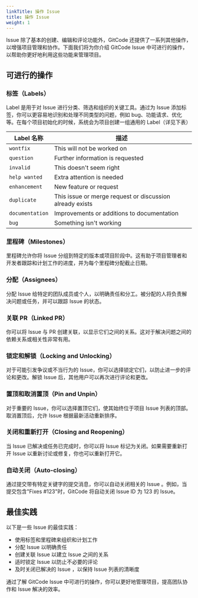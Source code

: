 ```yaml
---
linkTitle: 操作 Issue
title: 操作 Issue
weight: 1
---
```


Issue 除了基本的创建、编辑和评论功能外，GitCode 还提供了一系列其他操作，以增强项目管理和协作。下面我们将为你介绍 GitCode Issue 中可进行的操作，以帮助你更好地利用这些功能来管理项目。

## 可进行的操作

### 标签（Labels）

Label 是用于对 Issue 进行分类、筛选和组织的关键工具。通过为 Issue 添加标签，你可以更容易地识别和处理不同类型的问题，例如 bug、功能请求、优化等。在每个项目初始化的时候，系统会为项目创建一组通用的 Label（详见下表）

| Label 名称 | 描述 | 
|--|--|
| `wontfix` | This will not be worked on |
| `question` | Further information is requested |
| `invalid` | This doesn't seem right |
| `help wanted` | Extra attention is needed |
| `enhancement` | New feature or request |
| `duplicate` | This issue or merge request or discussion already exists |
| `documentation` | Improvements or additions to documentation |
| `bug` | Something isn't working |

### 里程碑（Milestones）

里程碑允许你将 Issue 分组到特定的版本或项目阶段中。这有助于项目管理者和开发者跟踪和计划工作的进度，并为每个里程碑分配截止日期。

### 分配（Assignees）

分配 Issue 给特定的团队成员或个人，以明确责任和分工。被分配的人将负责解决问题或任务，并可以跟踪 Issue 的状态。


### 关联 PR（Linked PR）

你可以将 Issue 与 PR 创建关联，以显示它们之间的关系。这对于解决问题之间的依赖关系或相关性非常有用。

### 锁定和解锁（Locking and Unlocking）

对于可能引发争议或不当行为的 Issue，你可以选择锁定它们，以防止进一步的评论和更改。解锁 Issue 后，其他用户可以再次进行评论和更改。

### 置顶和取消置顶（Pin and Unpin）

对于重要的 Issue，你可以选择置顶它们，使其始终位于项目 Issue 列表的顶部。取消置顶后，允许 Issue 根据最新活动重新排序。

### 关闭和重新打开（Closing and Reopening）

当 Issue 已解决或任务已完成时，你可以将 Issue 标记为关闭。如果需要重新打开 Issue 以重新讨论或修复，你也可以重新打开它。

### 自动关闭（Auto-closing）

通过提交带有特定关键字的提交消息，你可以自动关闭相关的 Issue 。例如，当提交包含"Fixes #123"时，GitCode 将自动关闭 Issue ID 为 123 的 Issue。

## 最佳实践

以下是一些 Issue 的最佳实践：

- 使用标签和里程碑来组织和计划工作
- 分配 Issue 以明确责任
- 创建关联 Issue 以建立 Issue 之间的关系
- 适时锁定 Issue 以防止不必要的评论
- 及时关闭已解决的 Issue ，以保持 Issue 列表的清晰度

通过了解 GitCode Issue 中可进行的操作，你可以更好地管理项目，提高团队协作和 Issue 解决的效率。